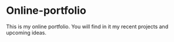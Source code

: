# Online-portfolio
This is my online portfolio. You will find in it my recent projects and upcoming ideas. 
